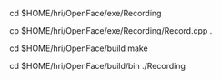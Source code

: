 

cd $HOME/hri/OpenFace/exe/Recording 


cp $HOME/hri/OpenFace/exe/Recording/Record.cpp .


cd $HOME/hri/OpenFace/build 
make


cd $HOME/hri/OpenFace/build/bin 
./Recording 

